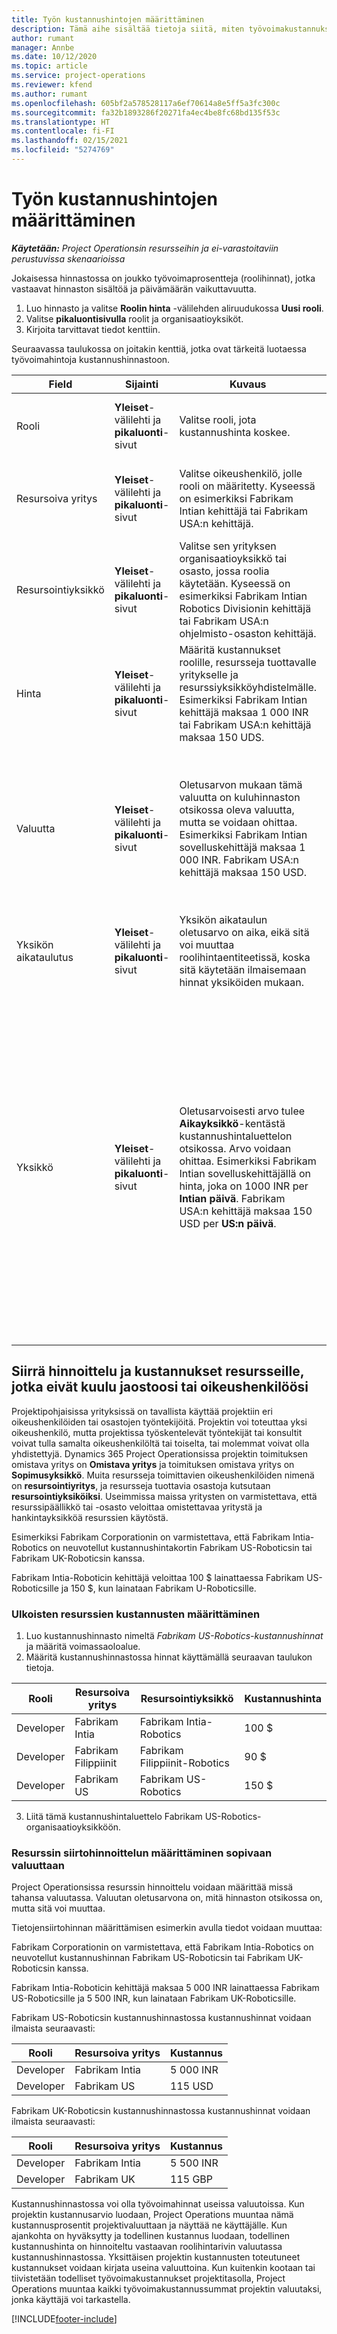 ```yaml
---
title: Työn kustannushintojen määrittäminen
description: Tämä aihe sisältää tietoja siitä, miten työvoimakustannukset määritetään Project Operationsissa
author: rumant
manager: Annbe
ms.date: 10/12/2020
ms.topic: article
ms.service: project-operations
ms.reviewer: kfend
ms.author: rumant
ms.openlocfilehash: 605bf2a578528117a6ef70614a8e5ff5a3fc300c
ms.sourcegitcommit: fa32b1893286f20271fa4ec4be8fc68bd135f53c
ms.translationtype: HT
ms.contentlocale: fi-FI
ms.lasthandoff: 02/15/2021
ms.locfileid: "5274769"
---
```

# <a name="set-up-labor-cost-rates"></a>Työn kustannushintojen määrittäminen

_**Käytetään:** Project Operationsin resursseihin ja ei-varastoitaviin perustuvissa skenaarioissa_


Jokaisessa hinnastossa on joukko työvoimaprosentteja (roolihinnat), jotka vastaavat hinnaston sisältöä ja päivämäärän vaikuttavuutta.

1. Luo hinnasto ja valitse **Roolin hinta** -välilehden aliruudukossa **Uusi rooli**.
2. Valitse **pikaluontisivulla** roolit ja organisaatioyksiköt.
3. Kirjoita tarvittavat tiedot kenttiin.

Seuraavassa taulukossa on joitakin kenttiä, jotka ovat tärkeitä luotaessa työvoimahintoja kustannushinnastoon.

| Field | Sijainti | Kuvaus | Loppupään vaikutus |
| --- | --- | --- | --- |
| Rooli | **Yleiset**-välilehti ja **pikaluonti**-sivut | Valitse rooli, jota kustannushinta koskee. | Saapuva arvio tai todellinen rooli sovitetaan tämän rivin kanssa roolin oletuskuluun. |
| Resursoiva yritys | **Yleiset**-välilehti ja **pikaluonti**-sivut | Valitse oikeushenkilö, jolle rooli on määritetty. Kyseessä on esimerkiksi Fabrikam Intian kehittäjä tai Fabrikam USA:n kehittäjä. | Saapuvan arvion tai todellisen resurssien tarjoajayritys vertaa tätä riviä oletusarvoisesti roolin kuluprosenttiin. |
| Resursointiyksikkö | **Yleiset**-välilehti ja **pikaluonti**-sivut | Valitse sen yrityksen organisaatioyksikkö tai osasto, jossa roolia käytetään. Kyseessä on esimerkiksi Fabrikam Intian Robotics Divisionin kehittäjä tai Fabrikam USA:n ohjelmisto-osaston kehittäjä. | Saapuvan arvion tai todellisen resurssien tarjoajayksikkö vertaa tätä riviä oletusarvoisesti roolin kuluprosenttiin. |
| Hinta | **Yleiset**-välilehti ja **pikaluonti**-sivut | Määritä kustannukset roolille, resursseja tuottavalle yritykselle ja resurssiyksikköyhdistelmälle. Esimerkiksi Fabrikam Intian kehittäjä maksaa 1 000 INR tai Fabrikam USA:n kehittäjä maksaa 150 UDS. | Hinta on kustannusnopeus, joka oletusarvoisesti laskee saapuvan estimaatin tai todellisen rivin **Aika**-tapahtumaluokan yksikkökustannukset. |
| Valuutta | **Yleiset**-välilehti ja **pikaluonti**-sivut | Oletusarvon mukaan tämä valuutta on kuluhinnaston otsikossa oleva valuutta, mutta se voidaan ohittaa. Esimerkiksi Fabrikam Intian sovelluskehittäjä maksaa 1 000 INR. Fabrikam USA:n kehittäjä maksaa 150 USD. | Tämä valuutta on oletuksena saapuvan todellisen kustannusrivin yksikköhinnassa **aika**-tapahtumaluokalle. Projektiarvion valuutta-arvo muunnetaan projektivaluutaksi ja näytetään arvion aika-vaiheittaisessa näkymässä. |
| Yksikön aikataulutus | **Yleiset**-välilehti ja **pikaluonti**-sivut | Yksikön aikataulun oletusarvo on aika, eikä sitä voi muuttaa roolihintaentiteetissä, koska sitä käytetään ilmaisemaan hinnat yksiköiden mukaan. | Tämä ei vaikuta loppupään toimintaan. |
| Yksikkö | **Yleiset**-välilehti ja **pikaluonti**-sivut | Oletusarvoisesti arvo tulee **Aikayksikkö**-kentästä kustannushintaluettelon otsikossa. Arvo voidaan ohittaa. Esimerkiksi Fabrikam Intian sovelluskehittäjällä on hinta, joka on 1000 INR per **Intian päivä**. Fabrikam USA:n kehittäjä maksaa 150 USD per **US:n päivä**. | Järjestelmä käyttää yksikkö- ja muunnosjärjestelmää perusyksiköissä yksikkökustannusten laskemiseksi laskemaan oletushintayksikköä kohti tulevassa arviossa tai todellisessa rivissä. Esimerkiksi arvio on 10 **Intian päivän** verran työtä kehittäjälle Intiasta, ja **Intian päiväyksikkö** määritetään 10 tunniksi. Kun arviorivi lasketaan, sovellus laskee yksikkökustannuksen arviosta seuraavasti: 1000 INR/10 tuntia = 100 INR tunnissa, joka muunnetaan USD:ksi ja näytetään yksikkökustannuksena **Projektiarviot**-sivulla. |

## <a name="transfer-pricing-and-costs-for-resources-outside-of-your-division-or-legal-entity"></a>Siirrä hinnoittelu ja kustannukset resursseille, jotka eivät kuulu jaostoosi tai oikeushenkilöösi

Projektipohjaisissa yrityksissä on tavallista käyttää projektiin eri oikeushenkilöiden tai osastojen työntekijöitä. Projektin voi toteuttaa yksi oikeushenkilö, mutta projektissa työskentelevät työntekijät tai konsultit voivat tulla samalta oikeushenkilöltä tai toiselta, tai molemmat voivat olla yhdistettyjä. Dynamics 365 Project Operationsissa projektin toimituksen omistava yritys on **Omistava yritys** ja toimituksen omistava yritys on **Sopimusyksikkö**. Muita resursseja toimittavien oikeushenkilöiden nimenä on **resursointiyritys**, ja resursseja tuottavia osastoja kutsutaan **resursointiyksiköiksi**. Useimmissa maissa yritysten on varmistettava, että resurssipäällikkö tai -osasto veloittaa omistettavaa yritystä ja hankintayksikköä resurssien käytöstä.

Esimerkiksi Fabrikam Corporationin on varmistettava, että Fabrikam Intia-Robotics on neuvotellut kustannushintakortin Fabrikam US-Roboticsin tai Fabrikam UK-Roboticsin kanssa.

Fabrikam Intia-Roboticin kehittäjä veloittaa 100 $ lainattaessa Fabrikam US-Roboticsille ja 150 $, kun lainataan Fabrikam U-Roboticsille.

### <a name="set-up-costs-for-outside-resources"></a>Ulkoisten resurssien kustannusten määrittäminen

1. Luo kustannushinnasto nimeltä *Fabrikam US-Robotics-kustannushinnat* ja määritä voimassaoloalue.
2. Määritä kustannushinnastossa hinnat käyttämällä seuraavan taulukon tietoja. 

| Rooli | Resursoiva yritys | Resursointiyksikkö | Kustannushinta |
| --- | --- | --- | --- |
| Developer | Fabrikam Intia | Fabrikam Intia-Robotics | 100 $ |
| Developer | Fabrikam Filippiinit | Fabrikam Filippiinit-Robotics | 90 $ |
| Developer | Fabrikam US | Fabrikam US-Robotics | 150 $ |

3. Liitä tämä kustannushintaluettelo Fabrikam US-Robotics-organisaatioyksikköön.

### <a name="set-up-transfer-pricing-for-a-resource-in-the-appropriate-currency"></a>Resurssin siirtohinnoittelun määrittäminen sopivaan valuuttaan 

Project Operationsissa resurssin hinnoittelu voidaan määrittää missä tahansa valuutassa. Valuutan oletusarvona on, mitä hinnaston otsikossa on, mutta sitä voi muuttaa.

Tietojensiirtohinnan määrittämisen esimerkin avulla tiedot voidaan muuttaa:

Fabrikam Corporationin on varmistettava, että Fabrikam Intia-Robotics on neuvotellut kustannushinnan Fabrikam US-Roboticsin tai Fabrikam UK-Roboticsin kanssa.

Fabrikam Intia-Roboticin kehittäjä maksaa 5 000 INR lainattaessa Fabrikam US-Roboticsille ja 5 500 INR, kun lainataan Fabrikam UK-Roboticsille.

Fabrikam US-Roboticsin kustannushinnastossa kustannushinnat voidaan ilmaista seuraavasti:

| Rooli | Resursoiva yritys | Kustannus |
| --- | --- | --- |
| Developer | Fabrikam Intia | 5 000 INR |
| Developer | Fabrikam US | 115 USD |

Fabrikam UK-Roboticsin kustannushinnastossa kustannushinnat voidaan ilmaista seuraavasti:

| Rooli | Resursoiva yritys | Kustannus |
| --- | --- | --- |
| Developer | Fabrikam Intia | 5 500 INR |
| Developer | Fabrikam UK | 115 GBP |

Kustannushinnastossa voi olla työvoimahinnat useissa valuutoissa. Kun projektin kustannusarvio luodaan, Project Operations muuntaa nämä kustannusprosentit projektivaluuttaan ja näyttää ne käyttäjälle. Kun ajankohta on hyväksytty ja todellinen kustannus luodaan, todellinen kustannushinta on hinnoiteltu vastaavan roolihintarivin valuutassa kustannushinnastossa. Yksittäisen projektin kustannusten toteutuneet kustannukset voidaan kirjata useina valuuttoina. Kun kuitenkin kootaan tai tiivistetään todelliset työvoimakustannukset projektitasolla, Project Operations muuntaa kaikki työvoimakustannussummat projektin valuutaksi, jonka käyttäjä voi tarkastella.


[!INCLUDE[footer-include](../includes/footer-banner.md)]